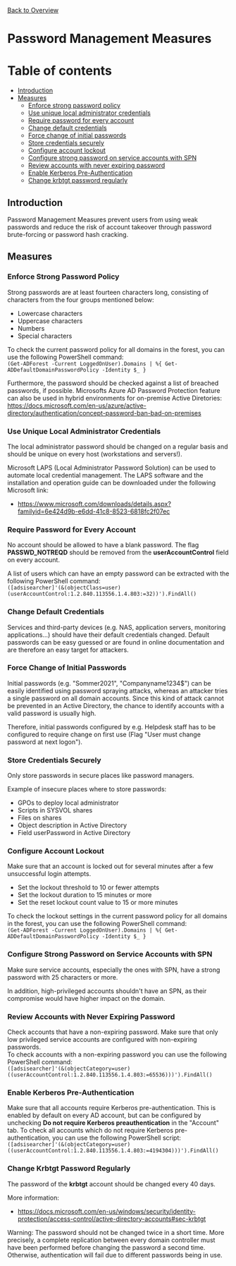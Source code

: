 [Back to Overview](README.md)
# Password Management Measures

# Table of contents
- [Introduction](#introduction)
- [Measures](#measures)
  * [Enforce strong password policy](#enforce-strong-password-policy)
  * [Use unique local administrator credentials](#use-unique-local-administrator-credentials)
  * [Require password for every account](#require-password-for-every-account)
  * [Change default credentials](#change-default-credentials)
  * [Force change of initial passwords](#force-change-of-initial-passwords)
  * [Store credentials securely](#store-credentials-securely)
  * [Configure account lockout](#configure-account-lockout)
  * [Configure strong password on service accounts with SPN](#configure-strong-password-on-service-accounts-with-spn)
  * [Review accounts with never expiring password](#review-accounts-with-never-expiring-password)
  * [Enable Kerberos Pre-Authentication](#enable-kerberos-pre-authentication)
  * [Change krbtgt password regularly](#change-krbtgt-password-regularly)

<a name="introduction"></a>
## Introduction
Password Management Measures prevent users from using weak passwords and reduce the risk of account takeover through password brute-forcing or password hash cracking.

<a name="measures"></a>
## Measures

### Enforce Strong Password Policy 
Strong passwords are at least fourteen characters long, consisting of characters from the four groups mentioned below:
- Lowercase characters
- Uppercase characters
- Numbers
- Special characters

To check the current password policy for all domains in the forest, you can use the following PowerShell command:   
`(Get-ADForest -Current LoggedOnUser).Domains | %{ Get-ADDefaultDomainPasswordPolicy -Identity $_ }`   

Furthermore, the password should be checked against a list of breached passwords, if possible.
Microsofts Azure AD Password Protection feature can also be used in hybrid environments for on-premise Active Diretories:   
https://docs.microsoft.com/en-us/azure/active-directory/authentication/concept-password-ban-bad-on-premises

### Use Unique Local Administrator Credentials 
The local administrator password should be changed on a regular basis and should be unique on every host (workstations and servers!).

Microsoft LAPS (Local Administrator Password Solution) can be used to automate local credential management.
The LAPS software and the installation and operation guide can be downloaded under the following Microsoft link:
- https://www.microsoft.com/downloads/details.aspx?familyid=6e424d9b-e6dd-41c8-8523-6818fc2f07ec

### Require Password for Every Account 
No account should be allowed to have a blank password. The flag **PASSWD_NOTREQD** should be removed from the **userAccountControl** field on every account.

A list of users which can have an empty password can be extracted with the following PowerShell command:   
`([adsisearcher]'(&(objectClass=user)(userAccountControl:1.2.840.113556.1.4.803:=32))').FindAll()`   

### Change Default Credentials 
Services and third-party devices (e.g. NAS, application servers, monitoring applications…) should have their default credentials changed.
Default passwords can be easy guessed or are found in online documentation and are therefore an easy target for attackers.

### Force Change of Initial Passwords
Initial passwords (e.g. "Sommer2021", "Companyname1234$") can be easily identified using password spraying attacks, whereas an attacker tries a single password on all domain accounts. Since this kind of attack cannot be prevented in an Active Directory, the chance to identify accounts with a valid password is usually high.

Therefore, initial passwords configured by e.g. Helpdesk staff has to be configured to require change on first use (Flag "User must change password at next logon").

### Store Credentials Securely 
Only store passwords in secure places like password managers.

Example of insecure places where to store passwords:
- GPOs to deploy local administrator
- Scripts in SYSVOL shares
- Files on shares
- Object description in Active Directory
- Field userPassword in Active Directory

### Configure Account Lockout
Make sure that an account is locked out for several minutes after a few unsuccessful login attempts.   
- Set the lockout threshold to 10 or fewer attempts
- Set the lockout duration to 15 minutes or more
- Set the reset lockout count value to 15 or more minutes

To check the lockout settings in the current password policy for all domains in the forest, you can use the following PowerShell command:   
`(Get-ADForest -Current LoggedOnUser).Domains | %{ Get-ADDefaultDomainPasswordPolicy -Identity $_ }`   

### Configure Strong Password on Service Accounts with SPN 
Make sure service accounts, especially the ones with SPN, have a strong password with 25 characters or more.

In addition, high-privileged accounts shouldn't have an SPN, as their compromise would have higher impact on the domain.

### Review Accounts with Never Expiring Password 
Check accounts that have a non-expiring password. Make sure that only low privileged service accounts are configured with non-expiring passwords.   
To check accounts with a non-expiring password you can use the following PowerShell command:   
`([adsisearcher]'(&(objectCategory=user)((userAccountControl:1.2.840.113556.1.4.803:=65536)))').FindAll()`   

### Enable Kerberos Pre-Authentication 
Make sure that all accounts require Kerberos pre-authentication. This is enabled by default on every AD account, but can be configured by unchecking **Do not require Kerberos preauthentication** in the "Account" tab.
To check all accounts which do not require Kerberos pre-authentication, you can use the following PowerShell script:   
`([adsisearcher]'(&(objectCategory=user)((userAccountControl:1.2.840.113556.1.4.803:=4194304)))').FindAll()`   

### Change Krbtgt Password Regularly 
The password of the **krbtgt** account should be changed every 40 days.

More information:
- https://docs.microsoft.com/en-us/windows/security/identity-protection/access-control/active-directory-accounts#sec-krbtgt

Warning:
The password should not be changed twice in a short time. More precisely, a complete replication between every domain controller must have been performed before changing the password a second time. Otherwise, authentication will fail due to different passwords being in use.
